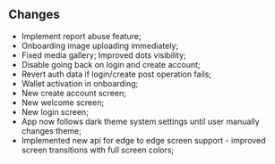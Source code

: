 ## Changes
- Implement report abuse feature;
- Onboarding image uploading immediately;
- Fixed media gallery; Improved dots visibility;
- Disable going back on login and create account;
- Revert auth data if login/create post operation fails;
- Wallet activation in onboarding;
- New create account screen;
- New welcome screen;
- New login screen;
- App now follows dark theme system settings until user manually changes theme;
- Implemented new api for edge to edge screen support - improved screen transitions with full screen colors;